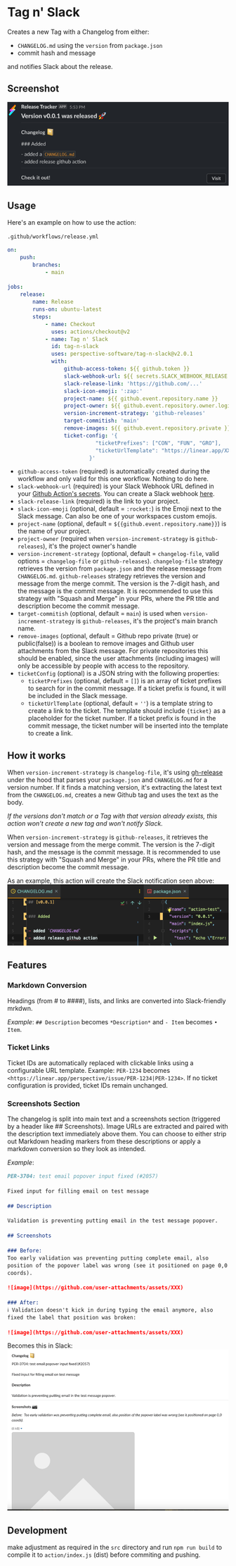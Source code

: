 # Tag n' Slack

Creates a new Tag with a Changelog from either:

-   `CHANGELOG.md` using the `version` from `package.json`
-   commit hash and message

and notifies Slack about the release.

## Screenshot

![img.png](screenshot.png)

## Usage

Here's an example on how to use the action:

`.github/workflows/release.yml`

```yaml
on:
    push:
        branches:
            - main

jobs:
    release:
        name: Release
        runs-on: ubuntu-latest
        steps:
            - name: Checkout
              uses: actions/checkout@v2
            - name: Tag n' Slack
              id: tag-n-slack
              uses: perspective-software/tag-n-slack@v2.0.1
              with:
                  github-access-token: ${{ github.token }}
                  slack-webhook-url: ${{ secrets.SLACK_WEBHOOK_RELEASE }}
                  slack-release-link: 'https://github.com/...'
                  slack-icon-emoji: ':zap:'
                  project-name: ${{ github.event.repository.name }}
                  project-owner: ${{ github.event.repository.owner.login }}
                  version-increment-strategy: 'github-releases'
                  target-commitish: 'main'
                  remove-images: ${{ github.event.repository.private }}
                  ticket-config: '{  
                            "ticketPrefixes": ["CON", "FUN", "GRO"], 
                            "ticketUrlTemplate": "https://linear.app/XXX/issue/{ticket}",
                          }'
```

-   `github-access-token` (required) is automatically created during the workflow and only valid for this one workflow. Nothing to do here.
-   `slack-webhook-url` (required) is your Slack Webhook URL defined in your [Github Action's secrets](https://help.github.com/en/actions/configuring-and-managing-workflows/creating-and-storing-encrypted-secrets#creating-encrypted-secrets-for-a-repository). You can create a Slack webhook [here](https://slack.com/apps/A0F7XDUAZ-incoming-webhooks).
-   `slack-release-link` (required) is the link to your project.
-   `slack-icon-emoji` (optional, default = `:rocket:`) is the Emoji next to the Slack message. Can also be one of your workspaces custom emojis.
-   `project-name` (optional, default = `${{github.event.repository.name}}`) is the name of your project.
-   `project-owner` (required when `version-increment-strategy` is `github-releases`), it's the project owner's handle
-   `version-increment-strategy` (optional, default = `changelog-file`, valid options = `changelog-file` or `github-releases`). `changelog-file` strategy retrieves the version from `package.json` and the release message from `CHANGELOG.md`. `github-releases` strategy retrieves the version and message from the merge commit. The version is the 7-digit hash, and the message is the commit message. It is recommended to use this strategy with "Squash and Merge" in your PRs, where the PR title and description become the commit message.
-   `target-commitish` (optional, default = `main`) is used when `version-increment-strategy` is `github-releases`, it's the project's main branch name.
-   `remove-images` (optional, default = Github repo private (true) or public(false)) is a boolean to remove images and Github user attachments from the Slack message. For private repositories this should be enabled, since the user attachments (including images) will only be accessible by people with access to the repository.
-   `ticketConfig` (optional) is a JSON string with the following properties:
    -   `ticketPrefixes` (optional, default = `[]`) is an array of ticket prefixes to search for in the commit message. If a ticket prefix is found, it will be included in the Slack message.
    -   `ticketUrlTemplate` (optional, default = `''`) is a template string to create a link to the ticket. The template should include `{ticket}` as a placeholder for the ticket number. If a ticket prefix is found in the commit message, the ticket number will be inserted into the template to create a link.

## How it works

When `version-increment-strategy` is `changelog-file`, it's using [gh-release](https://github.com/ungoldman/gh-release) under the hood that parses your `package.json` and `CHANGELOG.md` for a version number. If it finds a matching version, it's extracting the latest text from the `CHANGELOG.md`, creates a new Github tag and uses the text as the body.

_If the versions don't match or a Tag with that version already exists, this action won't create a new tag and won't notify Slack._

When `version-increment-strategy` is `github-releases`, it retrieves the version and message from the merge commit. The version is the 7-digit hash, and the message is the commit message. It is recommended to use this strategy with "Squash and Merge" in your PRs, where the PR title and description become the commit message.

As an example, this action will create the Slack notification seen above:
![img_2.png](howitworks.png)


## Features
### Markdown Conversion
Headings (from # to ####), lists, and links are converted into Slack-friendly mrkdwn.

_Example_: `## Description` becomes `*Description*` and `- Item` becomes `• Item`.

### Ticket Links
Ticket IDs are automatically replaced with clickable links using a configurable URL template.
Example:
`PER-1234` becomes `<https://linear.app/perspective/issue/PER-1234|PER-1234>`.
If no ticket configuration is provided, ticket IDs remain unchanged.

### Screenshots Section
The changelog is split into main text and a screenshots section (triggered by a header like ## Screenshots).
Image URLs are extracted and paired with the description text immediately above them.
You can choose to either strip out Markdown heading markers from these descriptions or apply a markdown conversion so they look as intended.

_Example_:
```markdown
PER-3704: test email popover input fixed (#2057)

Fixed input for filling email on test message

## Description

Validation is preventing putting email in the test message popover.

## Screenshots

### Before: 
Too early validation was preventing putting complete email, also
position of the popover label was wrong (see it positioned on page 0,0
coords).

![image](https://github.com/user-attachments/assets/XXX)

### After:
ℹ️ Validation doesn't kick in during typing the email anymore, also
fixed the label that position was broken:

![image](https://github.com/user-attachments/assets/XXX)
```
Becomes this in Slack:
![img.png](markdown-feature.png)

## Development

make adjustment as required in the `src` directory and run `npm run build` to compile it to `action/index.js` (dist) before commiting and pushing.
